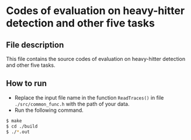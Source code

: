 # Codes of evaluation on heavy-hitter detection and other five tasks
## File description
This file contains the source codes of evaluation on heavy-hitter detection and other five tasks.
## How to run
- Replace the input file name in the function `ReadTraces()` in file `./src/common_func.h` with the path of your data.
- Run the following command.
```bash
$ make
$ cd ./build
$ ./*.out
```